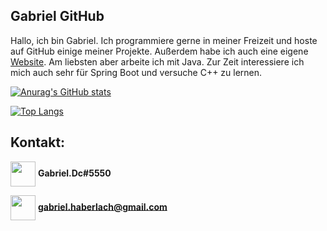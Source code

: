 ## Gabriel GitHub

Hallo, ich bin Gabriel. Ich programmiere gerne in meiner Freizeit und hoste auf GitHub einige meiner Projekte. Außerdem habe ich auch eine eigene [Website](gabriel-haberlach.me). Am liebsten aber arbeite ich mit Java. Zur Zeit interessiere ich mich auch sehr für Spring Boot und versuche C++ zu lernen.

[![Anurag's GitHub stats](https://github-readme-stats.vercel.app/api?username=gabriel-java-github&theme=ayu-mirage )](https://github.com/anuraghazra/github-readme-stats)

[![Top Langs](https://github-readme-stats.vercel.app/api/top-langs/?username=gabriel-java-github&hide=ShaderLab,HLSL&langs_count=10&theme=ayu-mirage )](https://github.com/anuraghazra/github-readme-stats)

## Kontakt:

<img align="center" src="https://cdn.jsdelivr.net/npm/simple-icons@3.0.1/icons/discord.svg" alt="" height="40" width="40" >  **Gabriel.Dc#5550**

<img align="center" src="https://cdn.jsdelivr.net/npm/simple-icons@3.0.1/icons/gmail.svg" alt="" height="40" width="40" >      **gabriel.haberlach@gmail.com**

